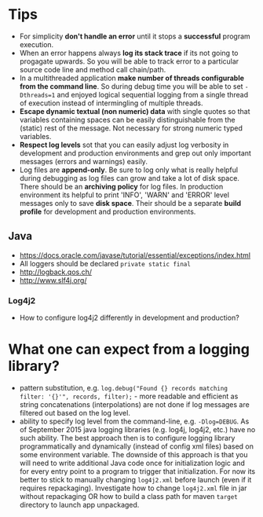 # Tips
- For simplicity **don't handle an error** until it stops a **successful** program execution.
- When an error happens always **log its stack trace** if its not going to progagate upwards. So you will be able to track error to a particular source code line and method call chain/path.
- In a multithreaded application **make number of threads configurable from the command line**. So during debug time you will be able to set `-Dthreads=1` and enjoyed logical sequential logging from a single thread of execution instead of intermingling of multiple threads.
- **Escape dynamic textual (non numeric) data** with single quotes so that variables containing spaces can be easily distinguishable from the (static) rest of the message. Not necessary for strong numeric typed variables.
- **Respect log levels** sot that you can easily adjust log verbosity in development and production environments and grep out only important messages (errors and warnings) easily.
- Log files are **append-only**. Be sure to log only what is really helpful during debugging as log files can grow and take a lot of disk space. There should be an **archiving policy** for log files. In production environment its  helpful to print 'INFO', 'WARN' and 'ERROR' level messages only to save **disk space**. Their should be a separate **build profile** for development and production environments.

## Java
- https://docs.oracle.com/javase/tutorial/essential/exceptions/index.html
- All loggers should be declared `private static final`
- http://logback.qos.ch/
- http://www.slf4j.org/

### Log4j2
- How to configure log4j2 differently in development and production?

# What one can expect from a logging library?
- pattern substitution, e.g. `log.debug("Found {} records matching filter: '{}'", records, filter);` - more readable and efficient as string concatenations (interpolations) are not done if log messages are filtered out based on the log level.
- ability to specify log level from the command-line, e.g. `-Dlog=DEBUG`. As of September 2015 java logging libraries (e.g. log4j, log4j2, etc.) have no such ability. The best approach then is to configure logging library programmatically and dynamically (instead of config xml files) based on some environment variable. The downside of this approach is that you will need to write additional Java code once for initialization logic and for every entry point to a program to trigger that initialization. For now its better to stick to manually changing `log4j2.xml` before launch (even if it requires repackaging). Investigate how to change `log4j2.xml` file in jar without repackaging OR how to build a class path for maven `target` directory to launch app unpackaged.

